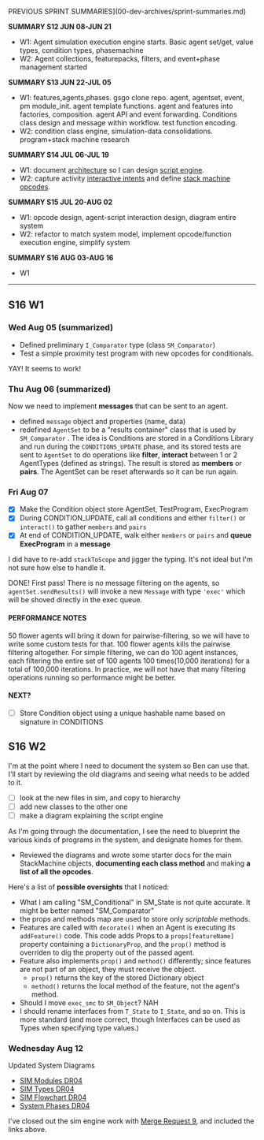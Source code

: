 PREVIOUS SPRINT SUMMARIES](00-dev-archives/sprint-summaries.md)

**SUMMARY S12 JUN 08-JUN 21**

* W1: Agent simulation execution engine starts. Basic agent set/get, value types, condition types, phasemachine
* W2: Agent collections, featurepacks, filters, and event+phase management started

**SUMMARY S13 JUN 22-JUL 05**

* W1: features,agents,phases. gsgo clone repo. agent, agentset, event, pm module_init. agent template functions. agent and features into factories, composition. agent API and event forwarding. Conditions class design and message within workflow. test function encoding. 
* W2:  condition class engine, simulation-data consolidations. program+stack machine research

**SUMMARY S14 JUL 06-JUL 19**

* W1: document [architecture](https://whimsical.com/Hd6ztovsXEV4DGZeja1BTB) so I can design [script engine](https://whimsical.com/N9br22U6RWCJAqSiNEHkGG).
* W2: capture activity [interactive intents](https://docs.google.com/document/d/15_z_fw7Lp0qwFL_wPGhRSvNs4DiLxf0yoGR6JFmZdpA/edit) and define [stack machine opcodes](https://docs.google.com/spreadsheets/d/1jLPHsRAsP65oHNrtxJOpEgP6zbS1xERLEz9B0SC5CTo/edit#gid=934723724).

**SUMMARY S15 JUL 20-AUG 02**

* W1: opcode design, agent-script interaction design, diagram entire system
* W2: refactor to match system model, implement opcode/function execution engine, simplify system

**SUMMARY S16 AUG 03-AUG 16**

* W1

---

## S16 W1

### Wed Aug 05 (summarized)

* Defined preliminary  `I_Comparator` type (class `SM_Comparator`) 
* Test a simple proximity test program with new opcodes for conditionals. 

YAY! It seems to work!

### Thu Aug 06 (summarized)

 Now we need to implement **messages** that can be sent to an agent.

* defined `message` object and properties (name, data)
* redefined `AgentSet` to be a "results container" class that is used by `SM_Comparator` . The idea is Conditions are stored in a Conditions Library and run during the `CONDITIONS_UPDATE` phase, and its stored tests are sent to `AgentSet` to do operations like **filter**, **interact** between 1 or 2 AgentTypes (defined as strings). The result is stored as **members** or **pairs**. The AgentSet can be reset afterwards so it can be run again. 

### Fri Aug 07

* [x] Make the Condition object store AgentSet, TestProgram, ExecProgram
* [x] During CONDITION_UPDATE, call all conditions and either `filter()` or `interact()`  to gather `members` and `pairs`
* [x] At end of CONDITION_UPDATE, walk either `members` or `pairs` and **queue ExecProgram** in a **message**

I did have to re-add `stackToScope` and jigger the typing. It's not ideal but I'm not sure how else to handle it.

DONE! First pass! There is no message filtering on the agents, so `agentSet.sendResults()` will invoke a new `Message` with type `'exec'` which will be shoved directly in the exec queue.

#### PERFORMANCE NOTES

50 flower agents will bring it down for pairwise-filtering, so we will have to write some custom tests for that. 100 flower agents kills the pairwise filtering altogether. For simple filtering, we can do 100 agent instances, each filtering the entire set of 100 agents 100 times(10,000 iterations) for a total of 100,000 iterations. In practice, we will not have that many filtering operations running so performance might be better.

#### NEXT?

* [ ] Store Condition object using a unique hashable name based on signature in CONDITIONS

## S16 W2

I'm at the point where I need to document the system so Ben can use that. I'll start by reviewing the old diagrams and seeing what needs to be added to it.

* [ ] look at the new files in sim, and copy to hierarchy
* [ ] add new classes to the other one
* [ ] make a diagram explaining the script engine

As I'm going through the documentation, I see the need to blueprint the various kinds of programs in the system, and designate homes for them.

* Reviewed the diagrams and wrote some starter docs for the main StackMachine objects, **documenting each class method** and making **a list of all the opcodes**.

Here's a list of **possible oversights** that I noticed:

* What I am calling "SM_Conditional" in SM_State is not quite accurate. It might be better named "SM_Comparator"
* the props and methods map are used to store only *scriptable* methods.
* Features are called with `decorate()` when an Agent is executing its `addFeature()` code. This code adds Props to a `props[featureName]` property containing a `DictionaryProp`, and the `prop()` method is overriden to dig the property out of the passed agent. 
* Feature also implements `prop()` and `method()` differently; since features are not part of an object, they must receive the object. 
  *  `prop()` returns the key of the stored Dictionary object
  * `method()`  returns the local method of the feature, not the agent's method.
* Should I move `exec_smc` to `SM_Object`?  NAH
* I should rename interfaces from `T_State` to `I_State`, and so on. This is more standard (and more correct, though Interfaces can be used as Types when specifying type values.)

### Wednesday Aug 12

Updated System Diagrams

* [SIM Modules DR04](https://whimsical.com/VZqkMQLW4STPG4bj4nLqq3)
* [SIM Types DR04](https://whimsical.com/B4iVN3UN9tsWq86QczhftA)
* [SIM Flowchart DR04](https://whimsical.com/3VUjwb6zxn1FkRYUtFmwZ4)
* [System Phases DR04](https://whimsical.com/Hd6ztovsXEV4DGZeja1BTB)

I've closed out the sim engine work with [Merge Request 9](https://gitlab.com/stepsys/gem-step/gsgo/-/merge_requests/9), and included the links above.




